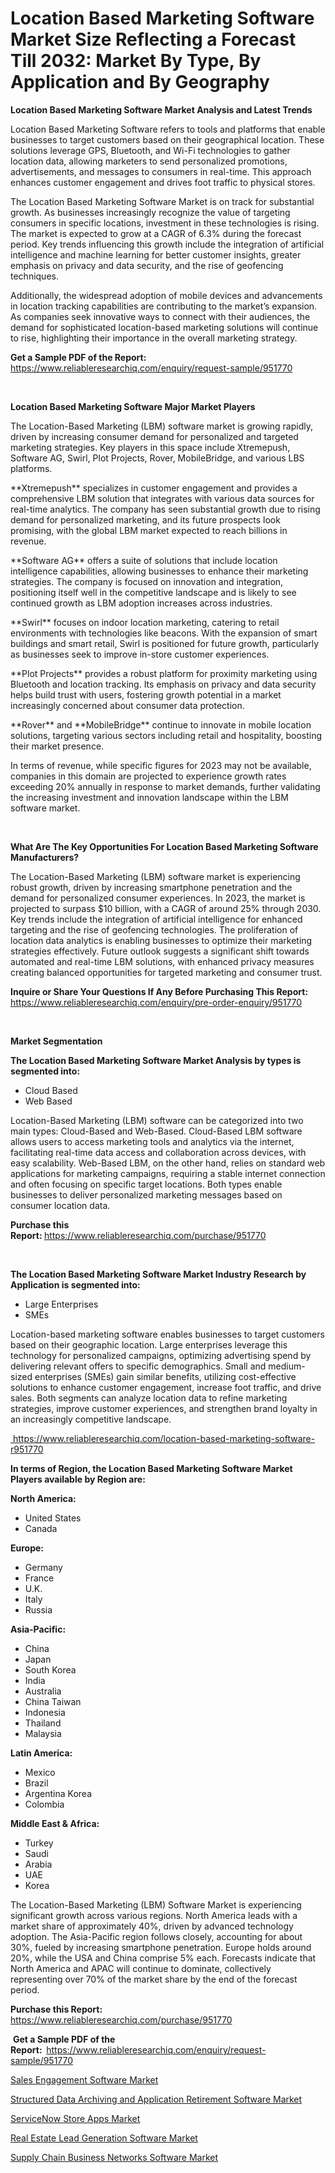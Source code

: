 <p><h1>Location Based Marketing Software Market Size Reflecting a Forecast Till 2032: Market By Type, By Application and By Geography</h1></p><p><strong>Location Based Marketing Software Market Analysis and Latest Trends</strong></p>
<p><p>Location Based Marketing Software refers to tools and platforms that enable businesses to target customers based on their geographical location. These solutions leverage GPS, Bluetooth, and Wi-Fi technologies to gather location data, allowing marketers to send personalized promotions, advertisements, and messages to consumers in real-time. This approach enhances customer engagement and drives foot traffic to physical stores.</p><p>The Location Based Marketing Software Market is on track for substantial growth. As businesses increasingly recognize the value of targeting consumers in specific locations, investment in these technologies is rising. The market is expected to grow at a CAGR of 6.3% during the forecast period. Key trends influencing this growth include the integration of artificial intelligence and machine learning for better customer insights, greater emphasis on privacy and data security, and the rise of geofencing techniques. </p><p>Additionally, the widespread adoption of mobile devices and advancements in location tracking capabilities are contributing to the market’s expansion. As companies seek innovative ways to connect with their audiences, the demand for sophisticated location-based marketing solutions will continue to rise, highlighting their importance in the overall marketing strategy.</p></p>
<p><strong>Get a Sample PDF of the Report:&nbsp;</strong> <a href="https://www.reliableresearchiq.com/enquiry/request-sample/951770?utm_campaign=1141&utm_medium=2&utm_source=Github&utm_content=ia&utm_term=06032025&utm_id=location-based-marketing-software">https://www.reliableresearchiq.com/enquiry/request-sample/951770</a></p>
<p>&nbsp;</p>
<p><strong>Location Based Marketing Software Major Market Players</strong></p>
<p><p>The Location-Based Marketing (LBM) software market is growing rapidly, driven by increasing consumer demand for personalized and targeted marketing strategies. Key players in this space include Xtremepush, Software AG, Swirl, Plot Projects, Rover, MobileBridge, and various LBS platforms.</p><p>**Xtremepush** specializes in customer engagement and provides a comprehensive LBM solution that integrates with various data sources for real-time analytics. The company has seen substantial growth due to rising demand for personalized marketing, and its future prospects look promising, with the global LBM market expected to reach billions in revenue.</p><p>**Software AG** offers a suite of solutions that include location intelligence capabilities, allowing businesses to enhance their marketing strategies. The company is focused on innovation and integration, positioning itself well in the competitive landscape and is likely to see continued growth as LBM adoption increases across industries.</p><p>**Swirl** focuses on indoor location marketing, catering to retail environments with technologies like beacons. With the expansion of smart buildings and smart retail, Swirl is positioned for future growth, particularly as businesses seek to improve in-store customer experiences.</p><p>**Plot Projects** provides a robust platform for proximity marketing using Bluetooth and location tracking. Its emphasis on privacy and data security helps build trust with users, fostering growth potential in a market increasingly concerned about consumer data protection.</p><p>**Rover** and **MobileBridge** continue to innovate in mobile location solutions, targeting various sectors including retail and hospitality, boosting their market presence.</p><p>In terms of revenue, while specific figures for 2023 may not be available, companies in this domain are projected to experience growth rates exceeding 20% annually in response to market demands, further validating the increasing investment and innovation landscape within the LBM software market.</p></p>
<p>&nbsp;</p>
<p><strong>What Are The Key Opportunities For Location Based Marketing Software Manufacturers?</strong></p>
<p><p>The Location-Based Marketing (LBM) software market is experiencing robust growth, driven by increasing smartphone penetration and the demand for personalized consumer experiences. In 2023, the market is projected to surpass $10 billion, with a CAGR of around 25% through 2030. Key trends include the integration of artificial intelligence for enhanced targeting and the rise of geofencing technologies. The proliferation of location data analytics is enabling businesses to optimize their marketing strategies effectively. Future outlook suggests a significant shift towards automated and real-time LBM solutions, with enhanced privacy measures creating balanced opportunities for targeted marketing and consumer trust.</p></p>
<p><strong>Inquire or Share Your Questions If Any Before Purchasing This Report:</strong> <a href="https://www.reliableresearchiq.com/enquiry/pre-order-enquiry/951770?utm_campaign=1141&utm_medium=2&utm_source=Github&utm_content=ia&utm_term=06032025&utm_id=location-based-marketing-software">https://www.reliableresearchiq.com/enquiry/pre-order-enquiry/951770</a></p>
<p>&nbsp;</p>
<p><strong>Market Segmentation</strong></p>
<p><strong>The Location Based Marketing Software Market Analysis by types is segmented into:</strong></p>
<p><ul><li>Cloud Based</li><li>Web Based</li></ul></p>
<p><p>Location-Based Marketing (LBM) software can be categorized into two main types: Cloud-Based and Web-Based. Cloud-Based LBM software allows users to access marketing tools and analytics via the internet, facilitating real-time data access and collaboration across devices, with easy scalability. Web-Based LBM, on the other hand, relies on standard web applications for marketing campaigns, requiring a stable internet connection and often focusing on specific target locations. Both types enable businesses to deliver personalized marketing messages based on consumer location data.</p></p>
<p><strong>Purchase this Report:&nbsp;</strong><a href="https://www.reliableresearchiq.com/purchase/951770?utm_campaign=1141&utm_medium=2&utm_source=Github&utm_content=ia&utm_term=06032025&utm_id=location-based-marketing-software">https://www.reliableresearchiq.com/purchase/951770</a></p>
<p>&nbsp;</p>
<p><strong>The Location Based Marketing Software Market Industry Research by Application is segmented into:</strong></p>
<p><ul><li>Large Enterprises</li><li>SMEs</li></ul></p>
<p><p>Location-based marketing software enables businesses to target customers based on their geographic location. Large enterprises leverage this technology for personalized campaigns, optimizing advertising spend by delivering relevant offers to specific demographics. Small and medium-sized enterprises (SMEs) gain similar benefits, utilizing cost-effective solutions to enhance customer engagement, increase foot traffic, and drive sales. Both segments can analyze location data to refine marketing strategies, improve customer experiences, and strengthen brand loyalty in an increasingly competitive landscape.</p></p>
<p><a href="https://www.reliableresearchiq.com/location-based-marketing-software-r951770?utm_campaign=1141&utm_medium=2&utm_source=Github&utm_content=ia&utm_term=06032025&utm_id=location-based-marketing-software">&nbsp;https://www.reliableresearchiq.com/location-based-marketing-software-r951770</a></p>
<p><strong>In terms of Region, the Location Based Marketing Software Market Players available by Region are:</strong></p>
<p>
    <p> <strong> North America: </strong>
        <ul>
            <li>United States</li>
            <li>Canada</li>
        </ul>
        </p> 
    <p> <strong> Europe: </strong>
        <ul>
            <li>Germany</li>
            <li>France</li>
            <li>U.K.</li>
            <li>Italy</li>
            <li>Russia</li>
        </ul>
        </p> 
    <p> <strong> Asia-Pacific: </strong>
        <ul>
            <li>China</li>
            <li>Japan</li>
            <li>South Korea</li>
            <li>India</li>
            <li>Australia</li>
            <li>China Taiwan</li>
            <li>Indonesia</li>
            <li>Thailand</li>
            <li>Malaysia</li>
        </ul>
        </p> 
    <p> <strong> Latin America: </strong>
        <ul>
            <li>Mexico</li>
            <li>Brazil</li>
            <li>Argentina Korea</li>
            <li>Colombia</li>
        </ul>
        </p> 
    <p> <strong> Middle East & Africa: </strong>
        <ul>
            <li>Turkey</li>
            <li>Saudi</li>
            <li>Arabia</li>
            <li>UAE</li>
            <li>Korea</li>
        </ul>
    </p>
    </p>
<p><p>The Location-Based Marketing (LBM) Software Market is experiencing significant growth across various regions. North America leads with a market share of approximately 40%, driven by advanced technology adoption. The Asia-Pacific region follows closely, accounting for about 30%, fueled by increasing smartphone penetration. Europe holds around 20%, while the USA and China comprise 5% each. Forecasts indicate that North America and APAC will continue to dominate, collectively representing over 70% of the market share by the end of the forecast period.</p></p>
<p><strong>Purchase this Report: </strong><a href="https://www.reliableresearchiq.com/purchase/951770?utm_campaign=1141&utm_medium=2&utm_source=Github&utm_content=ia&utm_term=06032025&utm_id=location-based-marketing-software">https://www.reliableresearchiq.com/purchase/951770</a></p>
<p>&nbsp;<strong>Get a Sample PDF of the Report:&nbsp;&nbsp;</strong><a href="https://www.reliableresearchiq.com/enquiry/request-sample/951770?utm_campaign=1141&utm_medium=2&utm_source=Github&utm_content=ia&utm_term=06032025&utm_id=location-based-marketing-software">https://www.reliableresearchiq.com/enquiry/request-sample/951770</a></p>
<p><strong></strong></p>
<p><p><a href="https://github.com/budenhanelfc/Market-Research-Report-List-1/blob/main/sales-engagement-software-market.md?utm_campaign=1141&utm_medium=2&utm_source=Github&utm_content=ia&utm_term=06032025&utm_id=location-based-marketing-software">Sales Engagement Software Market</a></p><p><a href="https://github.com/handyiongikg/Market-Research-Report-List-1/blob/main/structured-data-archiving-and-application-retirement-software-market.md?utm_campaign=1141&utm_medium=2&utm_source=Github&utm_content=ia&utm_term=06032025&utm_id=location-based-marketing-software">Structured Data Archiving and Application Retirement Software Market</a></p><p><a href="https://github.com/ebalabenoot/Market-Research-Report-List-1/blob/main/servicenow-store-apps-market.md?utm_campaign=1141&utm_medium=2&utm_source=Github&utm_content=ia&utm_term=06032025&utm_id=location-based-marketing-software">ServiceNow Store Apps Market</a></p><p><a href="https://github.com/nellygussisy/Market-Research-Report-List-1/blob/main/real-estate-lead-generation-software-market.md?utm_campaign=1141&utm_medium=2&utm_source=Github&utm_content=ia&utm_term=06032025&utm_id=location-based-marketing-software">Real Estate Lead Generation Software Market</a></p><p><a href="https://github.com/cwasicioaie/Market-Research-Report-List-1/blob/main/supply-chain-business-networks-software-market.md?utm_campaign=1141&utm_medium=2&utm_source=Github&utm_content=ia&utm_term=06032025&utm_id=location-based-marketing-software">Supply Chain Business Networks Software Market</a></p></p>